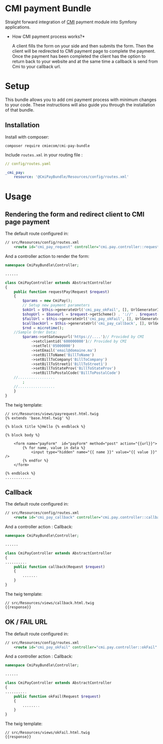 # CMI payment Bundle
Straight forward integration of [CMI](http://www.cmi.co.ma/) payment module into Symfony applications.

* How CMI payment process works?*

    A client fills the form on your side and then submits the form. Then the client will be redirected to CMI
    payment page to complete the payment. Once the payment has been completed the client has the option to return 
    back to your website and at the same time a callback is send from Cmi to your callback url.
	
# Setup
This bundle allows you to add cmi payment process with minimum changes to your code. These instructions will also guide you through the installation of that bundle.


## Installation
Install with composer:

    composer require cmiecom/cmi-pay-bundle

Include `routes.xml` in your routing file :

```yml
// config/routes.yaml

_cmi_pay:
    resource: '@CmiPayBundle/Resources/config/routes.xml'
```

# Usage
## Rendering the form and redirect client to CMI page payment
The default route configured in:

```xml
// src/Resources/config/routes.xml
	<route id="cmi_pay_request" controller="cmi.pay.controller::requestPay" path="/cmi/requestpayment" />
```

And a controller action to render the form:

```php
namespace CmiPayBundle\Controller;

......

class CmiPayController extends AbstractController
{
    public function requestPay(Request $request)
    {
        $params = new CmiPay();
        // Setup new payment parameters
        $okUrl = $this->generateUrl('cmi_pay_okFail', [], UrlGeneratorInterface::ABSOLUTE_URL);
        $shopUrl = $baseurl = $request->getScheme() . '://' . $request->getHttpHost() . $request->getBasePath();
        $failUrl = $this->generateUrl('cmi_pay_okFail', [], UrlGeneratorInterface::ABSOLUTE_URL);
        $callbackUrl = $this->generateUrl('cmi_pay_callback', [], UrlGeneratorInterface::ABSOLUTE_URL);
        $rnd = microtime();
	//Sample Order Data:
        $params->setGatewayurl('https://....')// Provided by CMI
            ->setclientid('600000000')// Provided by CMI
            ->setTel('05000000')
            ->setEmail('email@domaine.ma')
            ->setBillToName('BillToName')
            ->setBillToCompany('BillToCompany')
            ->setBillToStreet1('BillToStreet1')
            ->setBillToStateProv('BillToStateProv')
            ->setBillToPostalCode('BillToPostalCode')
	//.................
        ;
	//.................        
    }
}
```

The twig template:
```twig
// src/Resources/views/payrequest.html.twig
{% extends 'base.html.twig' %}

{% block title %}Hello {% endblock %}

{% block body %}

    <form name="payForm"  id="payForm" method="post" action="{{url}}">
        {% for name, value in data %}
            <input type="hidden" name="{{ name }}" value="{{ value }}" />
        {% endfor %}
    </form>

{% endblock %}
............
```

## Callback
The default route configured in:

```xml
// src/Resources/config/routes.xml
	<route id="cmi_pay_callback" controller="cmi.pay.controller::callback" path="/cmi/callback" />
```

And a controller action : Callback:

```php
namespace CmiPayBundle\Controller;

......

class CmiPayController extends AbstractController
{
..........
    public function callback(Request $request)
    {
        .......
    }
}
```

The twig template:
```twig
// src/Resources/views/callback.html.twig
{{response}} 
```
## OK / FAIL URL
The default route configured in:

```xml
// src/Resources/config/routes.xml
	<route id="cmi_pay_okFail" controller="cmi.pay.controller::okFail" path="/cmi/okFail" />
```

And a controller action : Callback:

```php
namespace CmiPayBundle\Controller;

......

class CmiPayController extends AbstractController
{
..........
    public function okFail(Request $request)
    {
        ........
    }
}
```

The twig template:
```twig
// src/Resources/views/okFail.html.twig
{{response}}
```